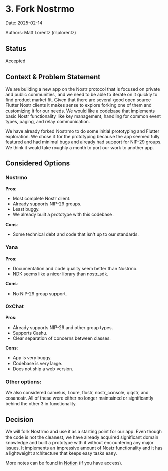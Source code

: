 # 3. Fork Nostrmo

Date: 2025-02-14

Authors: Matt Lorentz (mplorentz)

## Status

Accepted

## Context & Problem Statement

We are building a new app on the Nostr protocol that is focused on private and public communities, and we need to be able to iterate on it quickly to find product market fit. Given that there are several good open source Flutter Nostr clients it makes sense to explore forking one of them and customizing it for our needs. We would like a codebase that implements basic Nostr functionality like key management, handling for common event types, paging, and relay communication. 

We have already forked Nostrmo to do some initial prototyping and Flutter exploration. We chose it for the prototyping because the app seemed fully featured and had minimal bugs and already had support for NIP-29 groups. We think it would take roughly a month to port our work to another app.

## Considered Options

### Nostrmo

**Pros**:
- Most complete Nostr client.
- Already supports NIP-29 groups.
- Least buggy.
- We already built a prototype with this codebase.

**Cons**:
- Some technical debt and code that isn't up to our standards.

### Yana

**Pros**:
- Documentation and code quality seem better than Nostrmo.
- NDK seems like a nicer library than nostr_sdk.

**Cons**:
- No NIP-29 group support.

### 0xChat

**Pros**:
- Already supports NIP-29 and other group types.
- Supports Cashu.
- Clear separation of concerns between classes.

**Cons**:
- App is very buggy.
- Codebase is very large.
- Does not ship a web version.

### Other options:
We also considered camelus, Loure, flostr, nostr_console, qiqstr, and cosanostr. All of these were either no longer maintained or significantly behind the other 3 in functionality.

## Decision

We will fork Nostrmo and use it as a starting point for our app. Even though the code is not the cleanest, we have already acquired significant domain knowledge and built a prototype with it without encountering any major issues. It implements an impressive amount of Nostr functionality and it has a lightweight architecture that keeps easy tasks easy.

More notes can be found in [Notion](https://www.notion.so/nossocial/13e7c4703da080c2b6cee28e2f7810e9?v=d5e3c92e135145d1898ab45db972225b&pvs=4) (if you have access).